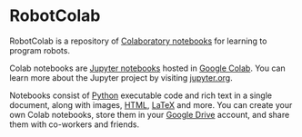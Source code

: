# RobotColab

RobotColab is a repository of [Colaboratory notebooks](https://colab.research.google.com/notebooks/basic_features_overview.ipynb) for learning to program robots.

Colab notebooks are [Jupyter notebooks](https://jupyter-notebook.readthedocs.io/en/stable/) hosted in [Google Colab](https://colab.research.google.com/notebooks/intro.ipynb). You can learn more about the Jupyter project by visiting [jupyter.org](https://www.jupyter.org/).

Notebooks consist of [Python](https://www.python.org/) executable code and rich text in a single document, along with images, [HTML](https://www.w3schools.com/html/), [LaTeX](https://www.latex-project.org/) and more. You can create your own Colab notebooks, store them in your [Google Drive](https://www.google.es/intl/en/drive/) account, and share them with co-workers and friends.
